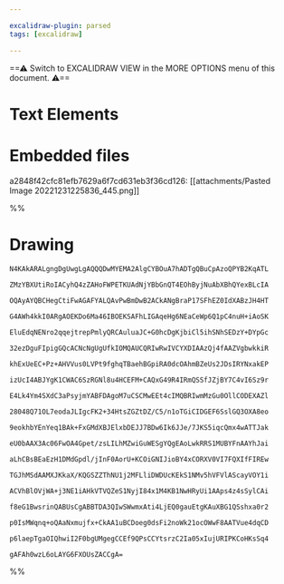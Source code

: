 ```yaml
---

excalidraw-plugin: parsed
tags: [excalidraw]

---
```

==⚠  Switch to EXCALIDRAW VIEW in the MORE OPTIONS menu of this document. ⚠==


# Text Elements

# Embedded files
a2848f42cfc81efb7629a6f7cd631eb3f36cd126: [[attachments/Pasted Image 20221231225836_445.png]]

%%
# Drawing
```compressed-json
N4KAkARALgngDgUwgLgAQQQDwMYEMA2AlgCYBOuA7hADTgQBuCpAzoQPYB2KqATL

ZMzYBXUtiRoIACyhQ4zZAHoFWPETKUAdNjYBbGnQT4EOhByjNuAbXBhQYexBLcIA

OQAyAYQBCHegCtiFwAGAFYALQAvPwBmDwB2ACkANgBraP17SFhEZ0IdXABzJH4HT

G4AWh4kkI0ARgAOEKDo6Ma46IBOEKSAFhLIGAqeHg6NEaCeWp6Q1pC4nuH+iAoSK

EluEdqNENro2qqejtrepPmlyQRCAuluaJC+G0hcDgKjbiCl5ihSNhSEDzY+DYpGc

32ezDguFIpigGQcACNcNgUgUfkIOMQAUCQRIwRwIVCYXDIAAzQj4fAAZVgbwkkiR

khExUeEC+Pz+AHVVus0LVPt9fghqTBaehBGpiRA0dcOAhmBZeUs2JDsIRYNxakEP

izUcI4ABJYgK1CWAC6SzRGNl8u4HCEFM+CAQxG49R4IRmQSSfJZjBY7C4vI6Sz9r

E4Lk4Ym4SXdC3aPsyjmYABFDAgoM7uCSCMwEEt4cIMQBRIwmMzGu0OllCODEXAZl

28048Q71OL7eodaJLIgcFK2+34HtsZGZtDZ/C5/n1oTGiCIDGEF6SslGQ3OXA8eo

9eokhbYEnYeq1BAk+FxGMdXBJElxbDEJJ7BDw6Ik6JJe/7JKS5iqcQmx4wATTJak

eU0bAAX3Ac06FwOA4Gpet/zsLILhMZwiGuWESgYQgEAoLwkRRS1MUBYFnAAYhJai

aLhCBsBEaEzH1DMdGpdl/jInF0AorU+KCOiGNIJioBY4xCORXV0VI7FQXIfFIREw

TGJhMSdAAMXJKkaX/KQGSZZThNU1j2MFLliDWDUcKEkS1NMv5hVFVlAScayVOY1i

ACVhBlOVjWA+j3NE1iAHkVTVQZeS1NyjI84x1M4KB1NwHRyUi1AAps4z4sSylCAi

f8eG1BwsrinQABUsCgABBTDA3QIwSWwmxAti4LjEQ0gauEtgKAuXBG1QSshxa0r2

p0IsMWqnq+oQAaNxmujfx+CkAA1uBCDoeg0dsFi2noWk21ocOWwF8AATVue4dqCD

p6laepTgaOIQhwiI2F0bgUMgegCCEf9QPsCCYtsrzC2Ia05xIujURIPKCoHKsSq4

gAFAh0wzL6oLAYG6FXOUsZACCgA=
```
%%
